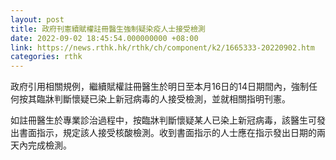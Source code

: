 ```yaml
---
layout: post
title: 政府刊憲續賦權註冊醫生強制疑染疫人士接受檢測
date: 2022-09-02 18:45:54.000000000 +08:00
link: https://news.rthk.hk/rthk/ch/component/k2/1665333-20220902.htm
categories: rthk
---
```


政府引用相關規例，繼續賦權註冊醫生於明日至本月16日的14日期間內，強制任何按其臨牀判斷懷疑已染上新冠病毒的人接受檢測，並就相關指明刊憲。

如註冊醫生於專業診治過程中，按臨牀判斷懷疑某人已染上新冠病毒，該醫生可發出書面指示，規定該人接受核酸檢測。收到書面指示的人士應在指示發出日期的兩天內完成檢測。
